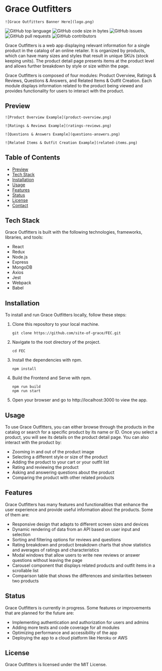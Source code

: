 # Grace Outfitters

```
![Grace Outfitters Banner Here](logo.png)
```

![GitHub top language](https://img.shields.io/github/languages/top/site-of-grace/FEC?style=flat-square)
![GitHub code size in bytes](https://img.shields.io/github/languages/code-size/site-of-grace/FEC?style=flat-square)
![GitHub issues](https://img.shields.io/github/issues/site-of-grace/FEC?style=flat-square)
![GitHub pull requests](https://img.shields.io/github/issues-pr/site-of-grace/FEC?style=flat-square)
![GitHub contributors](https://img.shields.io/github/contributors/site-of-grace/FEC?style=flat-square)

Grace Outfitters is a web app displaying relevant information for a single product in the catalog of an online retailer. It is organized by products, which can have many sizes and styles that result in unique SKUs (stock keeping units). The product detail page presents items at the product level and allows further breakdown by style or size within the page.

Grace Outfitters is composed of four modules: Product Overview, Ratings & Reviews, Questions & Answers, and Related Items & Outfit Creation. Each module displays information related to the product being viewed and provides functionality for users to interact with the product.

## Preview

```
![Product Overview Example](product-overview.png)

![Ratings & Reviews Example](ratings-reviews.png)

![Questions & Answers Example](questions-answers.png)

![Related Items & Outfit Creation Example](related-items.png)
```

## Table of Contents

- [Preview](#preview)
- [Tech Stack](#tech-stack)
- [Installation](#installation)
- [Usage](#usage)
- [Features](#features)
- [Status](#status)
- [License](#license)
- [Contact](#contact)

## Tech Stack

Grace Outfitters is built with the following technologies, frameworks, libraries, and tools:

- React
- Redux
- Node.js
- Express
- MongoDB
- Axios
- Jest
- Webpack
- Babel

## Installation

To install and run Grace Outfitters locally, follow these steps:

1. Clone this repository to your local machine.
   ```
   git clone https://github.com/site-of-grace/FEC.git
   ```
2. Navigate to the root directory of the project.
   ```
   cd FEC
   ```
3. Install the dependencies with npm.
   ```
   npm install
   ```
4. Build the Frontend and Serve with npm.
   ```
   npm run build
   npm run start
   ```
5. Open your browser and go to http://localhost:3000 to view the app.

## Usage

To use Grace Outfitters, you can either browse through the products in the catalog or search for a specific product by its name or ID. Once you select a product, you will see its details on the product detail page. You can also interact with the product by:

- Zooming in and out of the product image
- Selecting a different style or size of the product
- Adding the product to your cart or your outfit list
- Rating and reviewing the product
- Asking and answering questions about the product
- Comparing the product with other related products

## Features

Grace Outfitters has many features and functionalities that enhance the user experience and provide useful information about the products. Some of them are:

- Responsive design that adapts to different screen sizes and devices
- Dynamic rendering of data from an API based on user input and selection
- Sorting and filtering options for reviews and questions
- Rating breakdown and product breakdown charts that show statistics and averages of ratings and characteristics
- Modal windows that allow users to write new reviews or answer questions without leaving the page
- Carousel component that displays related products and outfit items in a scrollable list
- Comparison table that shows the differences and similarities between two products


## Status

Grace Outfitters is currently in progress. Some features or improvements that are planned for the future are:

- Implementing authentication and authorization for users and admins
- Adding more tests and code coverage for all modules
- Optimizing performance and accessibility of the app
- Deploying the app to a cloud platform like Heroku or AWS

## License

Grace Outfitters is licensed under the MIT License.